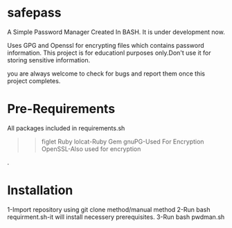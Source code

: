 # safepass
A Simple Password Manager Created In BASH.
It is under development now.

Uses GPG and Openssl for encrypting files which contains password information.
This project is for educationl purposes only.Don't use it for storing sensitive information.


you are always welcome to check for bugs and report them once this project completes.

# Pre-Requirements

All packages included in requirements.sh
>>figlet
>>Ruby
>>lolcat-Ruby Gem
>>gnuPG-Used For Encryption
>>OpenSSL-Also used for encryption

.
# Installation

1-Import repository using git clone method/manual method
2-Run bash requirment.sh-it will install necessery prerequisites.
3-Run bash pwdman.sh

